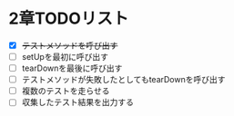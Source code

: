 # 2章TODOリスト

- [x] ~~テストメソッドを呼び出す~~
- [ ] setUpを最初に呼び出す
- [ ] tearDownを最後に呼び出す
- [ ] テストメソッドが失敗したとしてもtearDownを呼び出す
- [ ] 複数のテストを走らせる
- [ ] 収集したテスト結果を出力する
